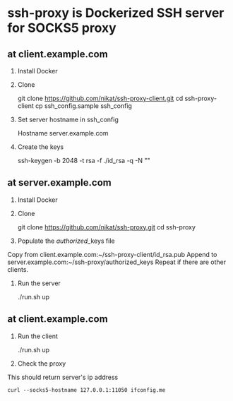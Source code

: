 # ssh-proxy is Dockerized SSH server for SOCKS5 proxy

## at client.example.com

1. Install Docker

1. Clone

    git clone https://github.com/nikat/ssh-proxy-client.git
    cd ssh-proxy-client
    cp ssh_config.sample ssh_config
  
1. Set server hostname in ssh_config

    Hostname server.example.com

1. Create the keys

    ssh-keygen -b 2048 -t rsa -f ./id_rsa -q -N ""
  
## at server.example.com

1. Install Docker

1. Clone

    git clone https://github.com/nikat/ssh-proxy.git
    cd ssh-proxy

1. Populate the *authorized*_keys file

Copy from client.example.com:~/ssh-proxy-client/id_rsa.pub
Append to server.example.com:~/ssh-proxy/authorized_keys
Repeat if there are other clients.
 
1. Run the server
    
    ./run.sh up

## at client.example.com

1. Run the client
    
    ./run.sh up

1. Check the proxy

This should return server's ip address

    curl --socks5-hostname 127.0.0.1:11050 ifconfig.me
